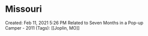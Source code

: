 # Missouri

Created: Feb 11, 2021 5:26 PM
Related to Seven Months in a Pop-up Camper - 2011 (Tags): [[Joplin, MO]]